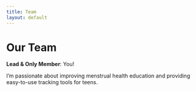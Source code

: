 ```yaml
---
title: Team
layout: default
---
```


# Our Team

**Lead & Only Member**: You!

I’m passionate about improving menstrual health education and providing easy-to-use tracking tools for teens.
